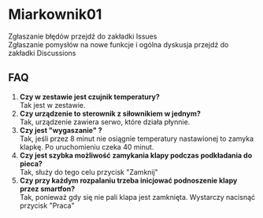 # Miarkownik01
Zgłaszanie błędów przejdź do zakładki Issues  
Zgłaszanie pomysłów na nowe funkcje i ogólna dyskusja przejdź do zakładki Discussions  

## FAQ
1. **Czy w zestawie jest czujnik temperatury?**  
  Tak jest w zestawie.
2. **Czy urządzenie to sterownik z siłownikiem w jednym?**  
  Tak, urządzenie zawiera serwo, które działa płynnie.
3. **Czy jest "wygaszanie" ?**  
  Tak, jeśli przez 8 minut nie osiągnie temperatury nastawionej to zamyka klapkę. Po uruchomieniu czeka 40 minut.
4. **Czy jest szybka możliwość zamykania klapy podczas podkładania do pieca?**  
  Tak, służy do tego celu przycisk "Zamknij"
5. **Czy przy każdym rozpalaniu trzeba inicjować podnoszenie klapy przez smartfon?**  
  Tak, ponieważ gdy się nie pali klapa jest zamknięta. Wystarczy nacisnąć przycisk "Praca"
  
